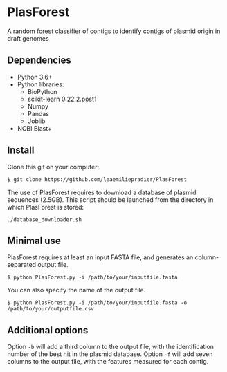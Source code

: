 # PlasForest
A random forest classifier of contigs to identify contigs of plasmid origin in draft genomes

## Dependencies
- Python 3.6+
- Python libraries:
  - BioPython
  - scikit-learn 0.22.2.post1
  - Numpy
  - Pandas
  - Joblib
- NCBI Blast+

## Install
Clone this git on your computer:
````
$ git clone https://github.com/leaemiliepradier/PlasForest
````
The use of PlasForest requires to download a database of plasmid sequences (2.5GB). This script should be launched from the directory in which PlasForest is stored:
````
./database_downloader.sh
````

## Minimal use
PlasForest requires at least an input FASTA file, and generates an column-separated output file.
````
$ python PlasForest.py -i /path/to/your/inputfile.fasta
````
You can also specify the name of the output file.
````
$ python PlasForest.py -i /path/to/your/inputfile.fasta -o /path/to/your/outputfile.csv
````

## Additional options
Option ```-b``` will add a third column to the output file, with the identification number of the best hit in the plasmid database.
Option ```-f``` will add seven columns to the output file, with the features measured for each contig.
